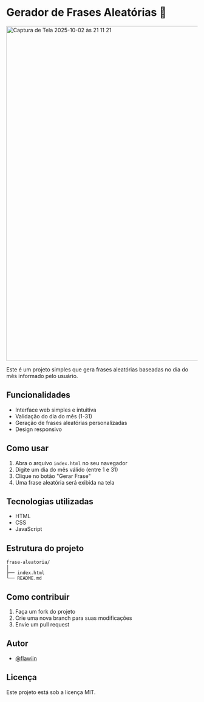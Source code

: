 # Gerador de Frases Aleatórias 🎲

<img width="1273" height="880" alt="Captura de Tela 2025-10-02 às 21 11 21" src="https://github.com/user-attachments/assets/e85c3567-9f0e-4278-9720-aa12d7167d08" />

Este é um projeto simples que gera frases aleatórias baseadas no dia do mês informado pelo usuário.

## Funcionalidades

- Interface web simples e intuitiva
- Validação do dia do mês (1-31)
- Geração de frases aleatórias personalizadas
- Design responsivo

## Como usar

1. Abra o arquivo `index.html` no seu navegador
2. Digite um dia do mês válido (entre 1 e 31)
3. Clique no botão "Gerar Frase"
4. Uma frase aleatória será exibida na tela

## Tecnologias utilizadas

- HTML
- CSS
- JavaScript

## Estrutura do projeto

```
frase-aleatoria/
│
├── index.html
└── README.md
```

## Como contribuir

1. Faça um fork do projeto
2. Crie uma nova branch para suas modificações
3. Envie um pull request

## Autor

- [@flawiin](https://github.com/flawiin)

## Licença

Este projeto está sob a licença MIT.
